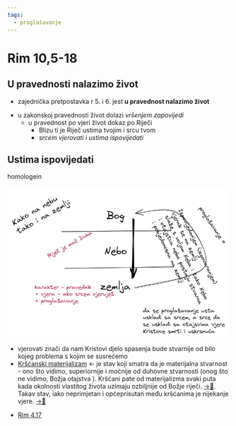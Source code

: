 ```yaml
---
tags:
  - proglašavanje
---
```

# Rim 10,5-18
## U pravednosti nalazimo život
- zajednička pretpostavka r 5. i 6. jest **u pravednost nalazimo život**
<!-- ❗ 
- izdvoji moralni zakon iz bilježaka - i stavi u tekstove
- daj biblijske citate
- ovo spoji sa Biblijskom pričom (ono što sam napisao.... i održao predavanja na zajednici
	- 
 -->
- u zakonskoj pravednosti  život dolazi *vršenjem zapovijedi* <!-- razradi ovo po starom zavjetu-->
	- u pravednost po vjeri život dokaz po Riječi 
		- Blizu ti je Riječ ustima tvojim i srcu tvom
		- *srcem vjerovati i ustima ispovijedati*


## Ustima ispovijedati
homologein 
<!-- 
- stavi od Kenyona o ispovijedanju - bitnost ispovijedanja i bitnost ljudske riječi
- analiziraj grčke riječi
	- https://www.blueletterbible.org/search/search.cfm?Criteria=%22thou+shalt+confess%22&t=KJV#s=s_lexiconc
	- https://www.blueletterbible.org/lexicon/g3671/kjv/tr/0-1/
-->

<!-- ❗ ovdje stavi tumačenja-->
<!-- 12 "Kad prijeđete  preko Jordana, neka ova plemena: Šimun, Levi, Juda, Jisakar,  Josip i Benjamin stanu na brdu Gerizimu da blagoslivljaju narod. 13 A ova neka stanu na brdu Ebalu da proklinju: Ruben, Gad,  Ašer, Zebulun, Dan i Naftali. 14 Neka onda Levijevci preuzmu  riječ i jakim glasom reknu svim Izraelcima: Deuteronomy 27:12-14 Croatian
- ispovijedati znači izreći, proglasiti Božju riječ kao zakon
- uskladiti se (svoje srce, razmišljanje i ispovijedanje) sa tajnama neba : o kojima Pavao govori tko će se na nebo popeti.... da tajnama onog što je Krist napravio na križu
- svesti nebo na zemlju Proglašavanjem tajni vjere kao zakon života
- **kršćanski materijalizam** vjeruje da je vidljivo superiornije od nevidljivog - on gleda u okolnosti i ono što ljudi kažu, Božja riječ nije za njega definitivna/ mjerodavna.... Kršćanski materijalist se se vodi vidljivim a ne riječju Božjom..   i zato nema nadnaravne rezultate
- vidi moju objavu na awsmbox ❗ ubaci
- by believing in Christ we are appropriating and making his deed ours
-->


<!-- [Rim 10 Kako na nebu tako i na zemlji.excalidraw](../assets/Rim%2010%20Kako%20na%20nebu%20tako%20i%20na%20zemlji.excalidraw.md)
-->
![](../assets/Pasted%20image%2020220610101732.png)



- vjerovati znači da nam Kristovi djelo spasenja bude stvarnije od bilo kojeg problema s kojim se susrećemo
- [Kršćanski materijalizam](../2.tekstovi/Kršćanski%20materijalizam.md) ← je stav koji smatra da je materijalna stvarnost - ono što vidimo, superiornije i moćnije od duhovne stvarnosti (onog što ne vidimo, Božja otajstva <!-- ubaci❗ vjera je poznavanje otajstava-->). Kršćani pate od materijalizma svaki puta kada okolnosti vlastitog života uzimaju ozbiljnije od Božje riječi. [→📝](../2.tekstovi/Kršćanski%20materijalizam.md). Takav stav, iako neprimjetan i općeprisutan među kršćanima je nijekanje vjere. [→📝](../2.tekstovi/Na-čijoj-riječi-stojiš.md) 
<!-- [Crkva i kršćanski materijalizam](obsidian://open?vault=CleanWritingVault&file=0.zettelkasten%2Finbx%2FCrkva%20i%20kr%C5%A1%C4%87anski%20materijalizam)--> 
- [Rim 4,17](Rim4.17.md)
<!-- 
- Pravi stav koji moramo imati je Kenyon ❗ ubac
- [Link na još o KRŠANSKOM MATERIJALIZMU](obsidian://open?vault=CleanWritingVault&file=0.zettelkasten%2Finbx%2FO%20kr%C5%A1%C4%87anskom%20materijalizmu)
[Um koji se vodi osjetilima](obsidian://open?vault=CleanWritingVault&file=0.fizi%C4%8Dki%20zettelkasten%2F16.pogl%20Um%20koji%20se%20vodi%20osjetilima)
i-->